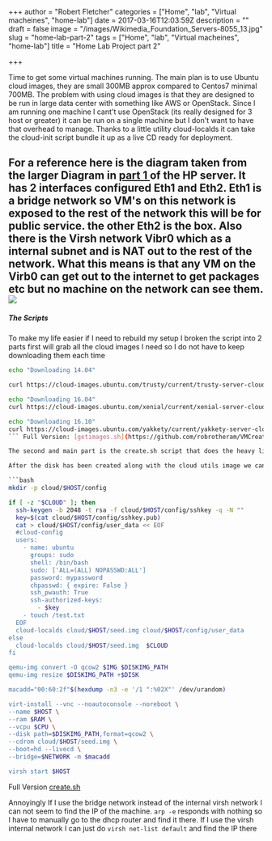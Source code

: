 +++
author = "Robert Fletcher"
categories = ["Home", "lab", "Virtual macheines", "home-lab"]
date = 2017-03-16T12:03:59Z
description = ""
draft = false
image = "/images/Wikimedia_Foundation_Servers-8055_13.jpg"
slug = "home-lab-part-2"
tags = ["Home", "lab", "Virtual macheines", "home-lab"]
title = "Home Lab Project part 2"

+++


Time to get some virtual machines running. The main plan is to use Ubuntu cloud images, they are small 300MB approx compared to Centos7 minimal 700MB. The problem with using cloud images is that they are designed to be run in large data center with something like AWS or OpenStack. Since I am running one machine I cant't use OpenStack (its really designed for 3 host or greater) it can be run on a single machine but I don't want to have that overhead to manage.  Thanks to a little utility cloud-localds it can take the cloud-init script bundle it up as a live CD ready for deployment.

For a reference here is the diagram taken from the larger Diagram in [part 1 ](https://blog.robrotheram.com/2017/03/13/my-home-lab/) of the HP server. It has 2 interfaces configured Eth1 and Eth2. Eth1 is a bridge network so VM's on this network is exposed to the rest of the network this will be for public service. the other Eth2 is the box. Also there is the Virsh network Vibr0 which as a internal subnet and is NAT out to the rest of the network. What this means is that any VM on the Virb0 can get out to the internet to get packages etc but no machine on the network can see them.
![](/images/HomeLabDiagram-2.png)
---

##### The Scripts
     
To make my life easier if I need to rebuild my setup I broken the script into 2 parts first will grab all the cloud images I need so I do not have to keep downloading them each time

```bash
echo "Downloading 14.04"

curl https://cloud-images.ubuntu.com/trusty/current/trusty-server-cloudimg-amd64-disk1.img -o trusty-server-cloudimg-amd64-disk1.img

echo "Downloading 16.04"
curl https://cloud-images.ubuntu.com/xenial/current/xenial-server-cloudimg-amd64-disk1.img -o xenial-server-cloudimg-amd64-disk1.img

echo "Downloading 16.10"
curl https://cloud-images.ubuntu.com/yakkety/current/yakkety-server-cloudimg-amd64.img     -o  yakkety-server-cloudimg-amd64.img
``` Full Version: [getimages.sh](https://github.com/robrotheram/VMCreator/blob/master/getimages.sh)

The second and main part is the create.sh script that does the heavy lifting of generating a default cloud-init script and new ssh key-pairs for each VM. Although you can skip this if you specify a your own cloud init script. It creates a hard disk of the size specified from any of the Ubuntu versions that has been downloaded. Using a little bit of UNIX magic found from [here](https://superuser.com/a/470745) a small one liner mac generation

After the disk has been created along with the cloud utils image we can create the VM using virsh and start it. 

```bash
mkdir -p cloud/$HOST/config

if [ -z "$CLOUD" ]; then
  ssh-keygen -b 2048 -t rsa -f cloud/$HOST/config/sshkey -q -N ""
  key=$(cat cloud/$HOST/config/sshkey.pub)
  cat > cloud/$HOST/config/user_data << EOF
  #cloud-config
  users:
    - name: ubuntu
      groups: sudo
      shell: /bin/bash
      sudo: ['ALL=(ALL) NOPASSWD:ALL']
      password: mypassword
      chpasswd: { expire: False }
      ssh_pwauth: True
      ssh-authorized-keys:
        - $key
    - touch /test.txt
  EOF
  cloud-localds cloud/$HOST/seed.img cloud/$HOST/config/user_data
else
  cloud-localds cloud/$HOST/seed.img  $CLOUD
fi

qemu-img convert -O qcow2 $IMG $DISKIMG_PATH
qemu-img resize $DISKIMG_PATH +$DISK

macadd="00:60:2f"$(hexdump -n3 -e '/1 ":%02X"' /dev/urandom)

virt-install --vnc --noautoconsole --noreboot \
--name $HOST \
--ram $RAM \
--vcpu $CPU \
--disk path=$DISKIMG_PATH,format=qcow2 \
--cdrom cloud/$HOST/seed.img \
--boot=hd --livecd \
--bridge=$NETWORK -m $macadd

virsh start $HOST
```
Full Version [create.sh](https://github.com/robrotheram/VMCreator/blob/master/create.sh)

Annoyingly If I use the bridge network instead of the internal virsh network I can not seem to find the IP of the machine. `arp -e` responds with nothing so I have to manually go to the dhcp router and find it there. If I use the virsh internal network I can just do `virsh net-list default` and find the IP there

